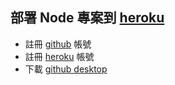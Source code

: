 ## 部署 Node 專案到 [heroku](heroku.com)
 * 註冊 [github](https://github.com/) 帳號
 * 註冊 [heroku](heroku.com) 帳號
 * 下載 [github desktop](https://desktop.github.com/)